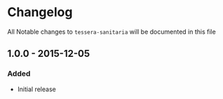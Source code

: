 # Changelog

All Notable changes to `tessera-sanitaria` will be documented in this file

## 1.0.0 - 2015-12-05

### Added
- Initial release
